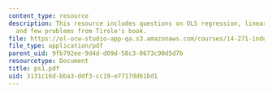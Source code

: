 ```yaml
---
content_type: resource
description: This resource includes questions on OLS regression, linear demand curves,
  and few problems from Tirole's book.
file: https://ol-ocw-studio-app-qa.s3.amazonaws.com/courses/14-271-industrial-organization-i-fall-2005/3131c16dbba3ddf3cc19e7717dd61bd1_ps1.pdf
file_type: application/pdf
parent_uid: 9fb792ee-9d4d-d09d-58c3-0673c90d5d7b
resourcetype: Document
title: ps1.pdf
uid: 3131c16d-bba3-ddf3-cc19-e7717dd61bd1
---
```

